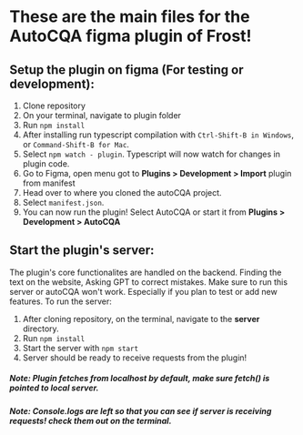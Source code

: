 # These are the main files for the AutoCQA figma plugin of Frost!

## Setup the plugin on figma (For testing or development):

1. Clone repository
2. On your terminal, navigate to plugin folder
3. Run  `npm install`
4. After installing run typescript compilation with `Ctrl-Shift-B in Windows`, or `Command-Shift-B for Mac`.
5. Select `npm watch - plugin`. Typescript will now watch for changes in plugin code.
6. Go to Figma, open menu got to **Plugins > Development > Import** plugin from manifest
7. Head over to where you cloned the autoCQA project.
8. Select `manifest.json`.
9. You can now run the plugin! Select AutoCQA or start it from **Plugins > Development > AutoCQA**


## Start the plugin's server:

The plugin's core functionalites are handled on the backend. Finding the text on the website, Asking GPT to correct mistakes. 
Make sure to run this server or autoCQA won't work. Especially if you plan to test or add new features.
To run the server: 

1. After cloning repository, on the terminal, navigate to the **server** directory.
2. Run `npm install`
3. Start the server with `npm start`
4. Server should be ready to receive requests from the plugin!
##### Note: Plugin fetches from localhost by default, make sure fetch() is pointed to local server.
##### Note: Console.logs are left so that you can see if server is receiving requests! check them out on the terminal.

